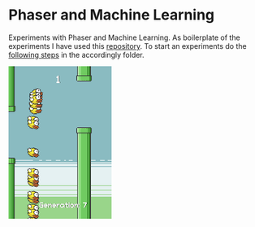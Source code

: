 # Phaser and Machine Learning
Experiments with Phaser and Machine Learning.
As boilerplate of the experiments I have used this [repository](https://github.com/digitsensitive/phaser-ts-webpack-boilerplate).
To start an experiments do the [following steps](https://github.com/digitsensitive/phaser-ts-webpack-boilerplate) in the accordingly folder.

![Flappy Bird Remake](/experiments/flappy-bird/assets/github/flappy-bird-screen1-small.png)
